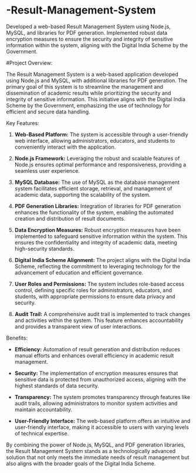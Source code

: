 # -Result-Management-System
Developed a web-based Result Management System using Node.js, MySQL, and libraries for PDF generation. Implemented robust data encryption measures to ensure the security and integrity of sensitive information within the system, aligning with the Digital India Scheme by the Government.

#Project Overview:

The Result Management System is a web-based application developed using Node.js and MySQL, with additional libraries for PDF generation. The primary goal of this system is to streamline the management and dissemination of academic results while prioritizing the security and integrity of sensitive information. This initiative aligns with the Digital India Scheme by the Government, emphasizing the use of technology for efficient and secure data handling.

Key Features:

1. **Web-Based Platform:** The system is accessible through a user-friendly web interface, allowing administrators, educators, and students to conveniently interact with the application.

2. **Node.js Framework:** Leveraging the robust and scalable features of Node.js ensures optimal performance and responsiveness, providing a seamless user experience.

3. **MySQL Database:** The use of MySQL as the database management system facilitates efficient storage, retrieval, and management of academic data, supporting the scalability of the system.

4. **PDF Generation Libraries:** Integration of libraries for PDF generation enhances the functionality of the system, enabling the automated creation and distribution of result documents.

5. **Data Encryption Measures:** Robust encryption measures have been implemented to safeguard sensitive information within the system. This ensures the confidentiality and integrity of academic data, meeting high-security standards.

6. **Digital India Scheme Alignment:** The project aligns with the Digital India Scheme, reflecting the commitment to leveraging technology for the advancement of education and efficient governance.

7. **User Roles and Permissions:** The system includes role-based access control, defining specific roles for administrators, educators, and students, with appropriate permissions to ensure data privacy and security.

8. **Audit Trail:** A comprehensive audit trail is implemented to track changes and activities within the system. This feature enhances accountability and provides a transparent view of user interactions.

Benefits:

- **Efficiency:** Automation of result generation and distribution reduces manual efforts and enhances overall efficiency in academic result management.

- **Security:** The implementation of encryption measures ensures that sensitive data is protected from unauthorized access, aligning with the highest standards of data security.

- **Transparency:** The system promotes transparency through features like audit trails, allowing administrators to monitor system activities and maintain accountability.

- **User-Friendly Interface:** The web-based platform offers an intuitive and user-friendly interface, making it accessible to users with varying levels of technical expertise.

By combining the power of Node.js, MySQL, and PDF generation libraries, the Result Management System stands as a technologically advanced solution that not only meets the immediate needs of result management but also aligns with the broader goals of the Digital India Scheme.
